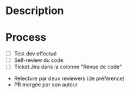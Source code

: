 # Description


# Process
- [ ] Test dev effectué
- [ ] Self-review du code
- [ ] Ticket Jira dans la colonne "Revue de code"
- Relecture par deux reviewers (de préférence)
- PR mergée par son auteur
